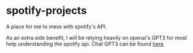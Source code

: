 # spotify-projects
A place for me to mess with spotify's API.

As an extra side benefit, I will be relying heavily on openai's GPT3 for most help understanding the spotify api. Chat GPT3 can be found [here](https://chat.openai.com/chat)
